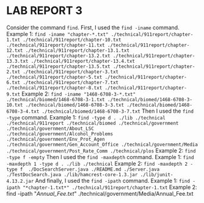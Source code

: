 # LAB REPORT 3
Consider the command `find`.
First, I used the `find -iname` command.
Example 1:
`find -iname "chapter-*.txt"
./technical/911report/chapter-1.txt
./technical/911report/chapter-10.txt
./technical/911report/chapter-11.txt
./technical/911report/chapter-12.txt
./technical/911report/chapter-13.1.txt
./technical/911report/chapter-13.2.txt
./technical/911report/chapter-13.3.txt
./technical/911report/chapter-13.4.txt
./technical/911report/chapter-13.5.txt
./technical/911report/chapter-2.txt
./technical/911report/chapter-3.txt
./technical/911report/chapter-5.txt
./technical/911report/chapter-6.txt
./technical/911report/chapter-7.txt
./technical/911report/chapter-8.txt
./technical/911report/chapter-9.txt`
Example 2:
`find -iname "1468-6708-3-*.txt"
./technical/biomed/1468-6708-3-1.txt
./technical/biomed/1468-6708-3-10.txt
./technical/biomed/1468-6708-3-3.txt
./technical/biomed/1468-6708-3-4.txt
./technical/biomed/1468-6708-3-7.txt`
Then I used the `find -type` command.
Example 1:
`find -type d
.
./lib
./technical
./technical/911report
./technical/biomed
./technical/government
./technical/government/About_LSC
./technical/government/Alcohol_Problems
./technical/government/Env_Prot_Agen
./technical/government/Gen_Account_Office
./technical/government/Media
./technical/government/Post_Rate_Comm
./technical/plos`
Example 2:
`find -type f -empty`
Then I used the `find -maxdepth` command.
Example 1: 
`find -maxdepth 1 -type d
.
./lib
./technical`
Example 2:
`find -maxdepth 2 -type f 
./DocSearchServer.java
./README.md
./Server.java
./TestDocSearch.java
./lib/hamcrest-core-1.3.jar
./lib/junit-4.13.2.jar`
And finally, I used the `find -ipath` command.
Example 1:
`find -ipath "*chapter-1.txt*"
./technical/911report/chapter-1.txt`
Example 2:
find -ipath "*Annual_Fee.txt*"
./technical/government/Media/Annual_Fee.txt
